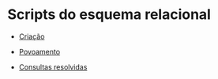 # Scripts do esquema relacional

* [Criação](tarefa01-create.sql)  

* [Povoamento](tarefa01-inserts.sql) 

* [Consultas resolvidas](scripts/)
